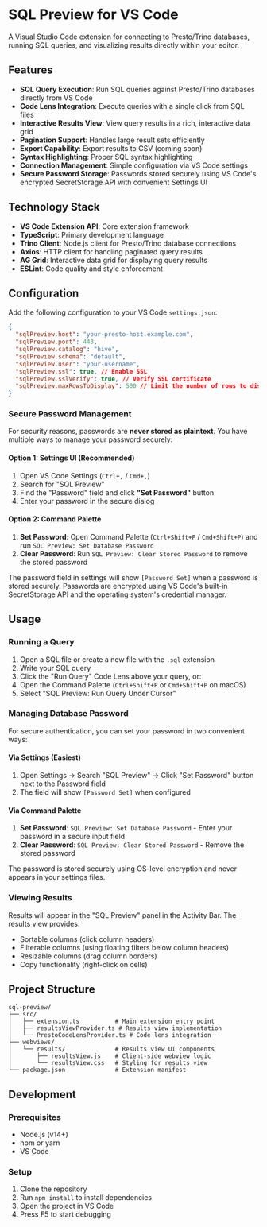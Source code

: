# SQL Preview for VS Code

A Visual Studio Code extension for connecting to Presto/Trino databases, running SQL queries, and visualizing results directly within your editor.

## Features

- **SQL Query Execution**: Run SQL queries against Presto/Trino databases directly from VS Code
- **Code Lens Integration**: Execute queries with a single click from SQL files
- **Interactive Results View**: View query results in a rich, interactive data grid
- **Pagination Support**: Handles large result sets efficiently
- **Export Capability**: Export results to CSV (coming soon)
- **Syntax Highlighting**: Proper SQL syntax highlighting
- **Connection Management**: Simple configuration via VS Code settings
- **Secure Password Storage**: Passwords stored securely using VS Code's encrypted SecretStorage API with convenient Settings UI

## Technology Stack

- **VS Code Extension API**: Core extension framework
- **TypeScript**: Primary development language
- **Trino Client**: Node.js client for Presto/Trino database connections
- **Axios**: HTTP client for handling paginated query results
- **AG Grid**: Interactive data grid for displaying query results
- **ESLint**: Code quality and style enforcement

## Configuration

Add the following configuration to your VS Code `settings.json`:

```json
{
  "sqlPreview.host": "your-presto-host.example.com",
  "sqlPreview.port": 443,
  "sqlPreview.catalog": "hive",
  "sqlPreview.schema": "default",
  "sqlPreview.user": "your-username",
  "sqlPreview.ssl": true, // Enable SSL
  "sqlPreview.sslVerify": true, // Verify SSL certificate
  "sqlPreview.maxRowsToDisplay": 500 // Limit the number of rows to display
}
```

### Secure Password Management

For security reasons, passwords are **never stored as plaintext**. You have multiple ways to manage your password securely:

#### **Option 1: Settings UI (Recommended)**
1. Open VS Code Settings (`Ctrl+,` / `Cmd+,`)
2. Search for "SQL Preview"
3. Find the "Password" field and click **"Set Password"** button
4. Enter your password in the secure dialog

#### **Option 2: Command Palette**
1. **Set Password**: Open Command Palette (`Ctrl+Shift+P` / `Cmd+Shift+P`) and run `SQL Preview: Set Database Password`
2. **Clear Password**: Run `SQL Preview: Clear Stored Password` to remove the stored password

The password field in settings will show `[Password Set]` when a password is stored securely. Passwords are encrypted using VS Code's built-in SecretStorage API and the operating system's credential manager.

## Usage

### Running a Query

1. Open a SQL file or create a new file with the `.sql` extension
2. Write your SQL query
3. Click the "Run Query" Code Lens above your query, or:
4. Open the Command Palette (`Ctrl+Shift+P` or `Cmd+Shift+P` on macOS)
5. Select "SQL Preview: Run Query Under Cursor"

### Managing Database Password

For secure authentication, you can set your password in two convenient ways:

#### **Via Settings (Easiest)**
1. Open Settings → Search "SQL Preview" → Click "Set Password" button next to the Password field
2. The field will show `[Password Set]` when configured

#### **Via Command Palette**
1. **Set Password**: `SQL Preview: Set Database Password` - Enter your password in a secure input field
2. **Clear Password**: `SQL Preview: Clear Stored Password` - Remove the stored password

The password is stored securely using OS-level encryption and never appears in your settings files.

### Viewing Results

Results will appear in the "SQL Preview" panel in the Activity Bar. The results view provides:

- Sortable columns (click column headers)
- Filterable columns (using floating filters below column headers)
- Resizable columns (drag column borders)
- Copy functionality (right-click on cells)

## Project Structure

```
sql-preview/
├── src/
│   ├── extension.ts          # Main extension entry point
│   ├── resultsViewProvider.ts # Results view implementation
│   └── PrestoCodeLensProvider.ts # Code lens integration
├── webviews/
│   └── results/              # Results view UI components
│       ├── resultsView.js    # Client-side webview logic
│       └── resultsView.css   # Styling for results view
└── package.json              # Extension manifest
```

## Development

### Prerequisites

- Node.js (v14+)
- npm or yarn
- VS Code

### Setup

1. Clone the repository
2. Run `npm install` to install dependencies
3. Open the project in VS Code
4. Press F5 to start debugging 